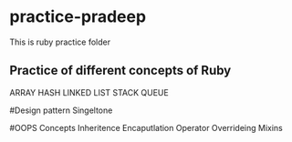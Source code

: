 # practice-pradeep
This is ruby practice folder

## Practice of different concepts of Ruby
ARRAY
HASH
LINKED LIST
STACK
QUEUE

#Design pattern
Singeltone

#OOPS Concepts
Inheritence
Encaputlation
Operator Overrideing
Mixins
